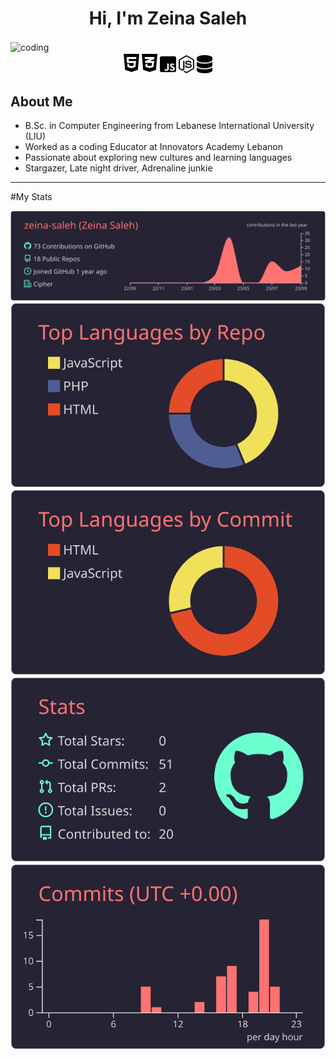 <h1 align="center" >Hi, I'm Zeina Saleh</h1>
<img align="center" src="https://media.giphy.com/media/sNJhFCKVUOCdHtDPa7/giphy.gif" width="100%" height="300" alt="coding">
<div align="center">
    <img src="resources/html5.svg" width="5%" alt="html5"> <img src="resources/css3-alt.svg" width="5%" alt="css3"> <img src="resources/square-js.svg" width="5%" alt="js"> <img src="resources/node-js.svg" width="5%" alt="nodejs"> <img src="resources/database-solid.svg" width="5%" alt="mongoDB">
</div>
<div class="currently-working">
      <h2>About Me</h2>
  <ul class="animated-bullets">
    <li>B.Sc. in Computer Engineering from Lebanese International University (LIU) </li>
    <li>Worked as a coding Educator at Innovators Academy Lebanon</li>
    <li>Passionate about exploring new cultures and learning languages</li>
    <li>Stargazer, Late night driver, Adrenaline junkie</li>
  </ul>
</div>
<hr>

#My Stats

[![](https://raw.githubusercontent.com/zeina-saleh/Thickduck/master/profile-summary-card-output/aura_dark/0-profile-details.svg)](https://github.com/vn7n24fzkq/github-profile-summary-cards)
[![](https://raw.githubusercontent.com/zeina-saleh/Thickduck/master/profile-summary-card-output/aura_dark/1-repos-per-language.svg)](https://github.com/vn7n24fzkq/github-profile-summary-cards) [![](https://raw.githubusercontent.com/zeina-saleh/Thickduck/master/profile-summary-card-output/aura_dark/2-most-commit-language.svg)](https://github.com/vn7n24fzkq/github-profile-summary-cards)
[![](https://raw.githubusercontent.com/zeina-saleh/Thickduck/master/profile-summary-card-output/aura_dark/3-stats.svg)](https://github.com/vn7n24fzkq/github-profile-summary-cards) [![](https://raw.githubusercontent.com/zeina-saleh/Thickduck/master/profile-summary-card-output/aura_dark/4-productive-time.svg)](https://github.com/vn7n24fzkq/github-profile-summary-cards)


